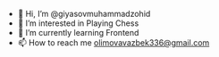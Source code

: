 - 👋 Hi, I’m @giyasovmuhammadzohid
- 👀 I’m interested in Playing Chess
- 🌱 I’m currently learning Frontend
- 📫 How to reach me olimovavazbek336@gmail.com

<!---
giyasovmuhammadzohid/giyasovmuhammadzohid is a ✨ special ✨ repository because its `README.md` (this file) appears on your GitHub profile.
You can click the Preview link to take a look at your changes.
--->
